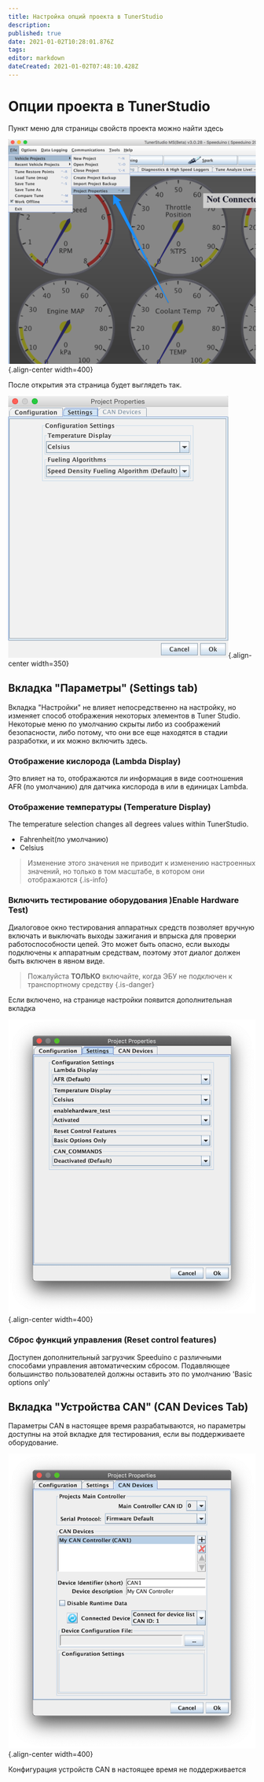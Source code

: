 ```yaml
---
title: Настройка опций проекта в TunerStudio
description: 
published: true
date: 2021-01-02T10:28:01.876Z
tags: 
editor: markdown
dateCreated: 2021-01-02T07:48:10.428Z
---
```


# Опции проекта в TunerStudio 

Пункт меню для страницы свойств проекта можно найти здесь

![TS_9.png](/img/TunerStudio/TS_9.png){.align-center width=400}

После открытия эта страница будет выглядеть так. 

![TS_4.png](/img/TunerStudio/TS_4.png){.align-center width=350}

## Вкладка "Параметры" (Settings tab)
Вкладка "Настройки" не влияет непосредственно на настройку, но изменяет способ отображения некоторых элементов в Tuner Studio. Некоторые меню по умолчанию скрыты либо из соображений безопасности, либо потому, что они все еще находятся в стадии разработки, и их можно включить здесь.

### Отображение кислорода (Lambda Display)
Это влияет на то, отображаются ли информация в виде соотношения AFR (по умолчанию) для датчика кислорода в или в единицах Lambda.

### Отображение температуры (Temperature Display)

The temperature selection changes all degrees values within TunerStudio. 

-   Fahrenheit(по умолчанию)
-   Celsius

> Изменение этого значения не приводит к изменению настроенных значений, но только в том масштабе, в котором они отображаются
{.is-info}


### Включить тестирование оборудования )Enable Hardware Test)
Диалоговое окно тестирования аппаратных средств позволяет вручную включать и выключать выходы зажигания и впрыска для проверки работоспособности цепей. Это может быть опасно, если выходы подключены к аппаратным средствам, поэтому этот диалог должен быть включен в явном виде.

> Пожалуйста **ТОЛЬКО** включайте, когда ЭБУ не подключен к транспортному средству
{.is-danger}

Если включено, на странице настройки появится дополнительная вкладка

![Project Settings](/img/TunerStudio/TS_project_settings.png){.align-center width=400}

### Сброс функций управления (Reset control features)
Доступен дополнительный загрузчик Speeduino с различными способами управления автоматическим сбросом. Подавляющее большинство пользователей должны оставить это по умолчанию 'Basic options only'


## Вкладка "Устройства CAN" (CAN Devices Tab)

Параметры CAN в настоящее время разрабатываются, но параметры доступны на этой вкладке для тестирования, если вы поддерживаете оборудование.

![CAN Devices](/img/TunerStudio/TS_CAN_settings.png){.align-center width=400}

Конфигурация устройств CAN в настоящее время не поддерживается